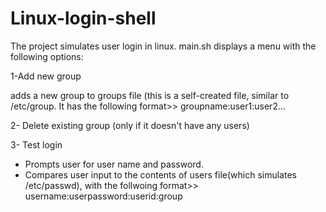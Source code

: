 # Linux-login-shell
The project simulates user login in linux. main.sh displays a menu with the following options:

1-Add new group

adds a new group to groups file (this is a self-created file, similar to /etc/group. It has the following format>> groupname:user1:user2...

2- Delete existing group (only if it doesn't have any users)

3- Test login
- Prompts user for user name and password.
- Compares user input to the contents of users file(which simulates /etc/passwd), with the follwoing format>> username:userpassword:userid:group
